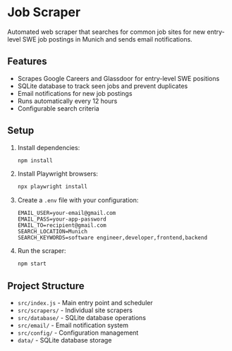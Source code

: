 # Job Scraper

Automated web scraper that searches for common job sites for new entry-level SWE job postings in Munich and sends email notifications.

## Features

- Scrapes Google Careers and Glassdoor for entry-level SWE positions
- SQLite database to track seen jobs and prevent duplicates
- Email notifications for new job postings
- Runs automatically every 12 hours
- Configurable search criteria

## Setup

1. Install dependencies:
   ```bash
   npm install
   ```

2. Install Playwright browsers:
   ```bash
   npx playwright install
   ```

3. Create a `.env` file with your configuration:
   ```
   EMAIL_USER=your-email@gmail.com
   EMAIL_PASS=your-app-password
   EMAIL_TO=recipient@gmail.com
   SEARCH_LOCATION=Munich
   SEARCH_KEYWORDS=software engineer,developer,frontend,backend
   ```

4. Run the scraper:
   ```bash
   npm start
   ```

## Project Structure

- `src/index.js` - Main entry point and scheduler
- `src/scrapers/` - Individual site scrapers
- `src/database/` - SQLite database operations
- `src/email/` - Email notification system
- `src/config/` - Configuration management
- `data/` - SQLite database storage
